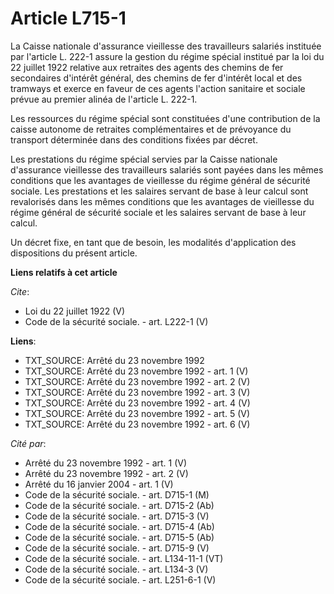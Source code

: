 # Article L715-1

La Caisse nationale d'assurance vieillesse des travailleurs salariés instituée par l'article L. 222-1 assure la gestion du
régime spécial institué par la loi du 22 juillet 1922 relative aux retraites des agents des chemins de fer secondaires
d'intérêt général, des chemins de fer d'intérêt local et des tramways et exerce en faveur de ces agents l'action sanitaire et
sociale prévue au premier alinéa de l'article L. 222-1. 

Les ressources du régime spécial sont constituées d'une contribution de la caisse autonome de retraites complémentaires et de
prévoyance du transport déterminée dans des conditions fixées par décret. 

Les prestations du régime spécial servies par la Caisse nationale d'assurance vieillesse des travailleurs salariés sont
payées dans les mêmes conditions que les avantages de vieillesse du régime général de sécurité sociale. Les prestations et
les salaires servant de base à leur calcul sont revalorisés dans les mêmes conditions que les avantages de vieillesse du
régime général de sécurité sociale et les salaires servant de base à leur calcul. 

Un décret fixe, en tant que de besoin, les modalités d'application des dispositions du présent article.

**Liens relatifs à cet article**

_Cite_:

  - Loi du 22 juillet 1922 (V)
  - Code de la sécurité sociale. - art. L222-1 (V)

**Liens**:

  - TXT_SOURCE: Arrêté du 23 novembre 1992
  - TXT_SOURCE: Arrêté du 23 novembre 1992 - art. 1 (V)
  - TXT_SOURCE: Arrêté du 23 novembre 1992 - art. 2 (V)
  - TXT_SOURCE: Arrêté du 23 novembre 1992 - art. 3 (V)
  - TXT_SOURCE: Arrêté du 23 novembre 1992 - art. 4 (V)
  - TXT_SOURCE: Arrêté du 23 novembre 1992 - art. 5 (V)
  - TXT_SOURCE: Arrêté du 23 novembre 1992 - art. 6 (V)

_Cité par_:

  - Arrêté du 23 novembre 1992 - art. 1 (V)
  - Arrêté du 23 novembre 1992 - art. 2 (V)
  - Arrêté du 16 janvier 2004 - art. 1 (V)
  - Code de la sécurité sociale. - art. D715-1 (M)
  - Code de la sécurité sociale. - art. D715-2 (Ab)
  - Code de la sécurité sociale. - art. D715-3 (V)
  - Code de la sécurité sociale. - art. D715-4 (Ab)
  - Code de la sécurité sociale. - art. D715-5 (Ab)
  - Code de la sécurité sociale. - art. D715-9 (V)
  - Code de la sécurité sociale. - art. L134-11-1 (VT)
  - Code de la sécurité sociale. - art. L134-3 (V)
  - Code de la sécurité sociale. - art. L251-6-1 (V)
